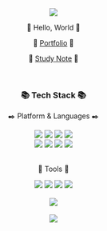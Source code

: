 <div align="center">

<img src="https://capsule-render.vercel.app/api?type=waving&color=15d615&height=190&section=header&text=Jisu-Seong&fontSize=50&fontColor=FFFFFF" />

</div>

<div align="center">
 
:raising_hand: Hello, World :raising_hand:

:pushpin: [Portfolio](https://jisu-seong.github.io/portfolio/)  :pushpin:

:pencil: [Study Note](https://almondine-talk-d7f.notion.site/Repo-a3a7f1bbab7e491b92e0d09aef7d20ce?pvs=4) :pencil:


</div>

</br>

<div align="center">

### :books: Tech Stack :books:
 
:black_nib: Platform & Languages :black_nib:

</div>

</div>
<div align="center">
  <img src="https://img.shields.io/badge/JAVA-007396?style=for-the-badge&logo=Java&logoColor=white"/>
  <img src="https://img.shields.io/badge/HTML5-E34F26?style=for-the-badge&logo=HTML5&logoColor=white"/>
  <img src="https://img.shields.io/badge/CSS-1572B6?style=for-the-badge&logo=CSS3&logoColor=white"/>
  <img src="https://img.shields.io/badge/JAVASCRIPT-F7DF1E?style=for-the-badge&logo=javascript&logoColor=white"/>
  </br>
  <img src="https://img.shields.io/badge/Spring-6DB33F?style=for-the-badge&logo=Spring&logoColor=white"/>
  <img src="https://img.shields.io/badge/mysql-4479A1?style=for-the-badge&logo=mysql&logoColor=white" />
  <img src="https://img.shields.io/badge/Maven-C71A36?style=for-the-badge&logo=apachemaven&logoColor=white"/>
  <img src="https://img.shields.io/badge/Tomcat-F8DC75?style=for-the-badge&logo=apachetomcat&logoColor=white"/>
  </br>
</div>
</br>
<div align="center">
 
  :hammer: Tools :hammer:
  
</div>
<div align="center">
  <img src="https://img.shields.io/badge/Eclipse IDE-2C2255?style=for-the-badge&logo=Eclipse IDE&logoColor=white"/>
  <img src="https://img.shields.io/badge/visualstudiocode-007ACC?style=for-the-badge&logo=visualstudiocode&logoColor=white"/>
  <img src="https://img.shields.io/badge/GitHub-181717?style=for-the-badge&logo=GitHub&logoColor=white" />
  <img src="https://img.shields.io/badge/FIGMA-F24E1E?style=for-the-badge&logo=figma&logoColor=white" />
</div> 
<br>
<div align="center">
<img src="https://github-readme-stats.vercel.app/api/top-langs/?username=Jisu-Seong&layout=donut"><br><br>
<img src="https://github-readme-stats.vercel.app/api?username=Jisu-Seong&show_icons=true&theme=shadow_green">
</div>

